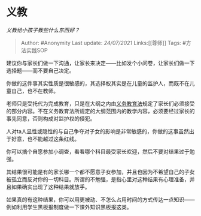 # 义教
*义教给小孩子教些什么东西好？*

> Author: #Anonymity
> Last update: *24/07/2021*
> Links:[[尊师]]
> Tags:   #方法实践SOP

建议你与家长们做一下沟通，让家长来决定——比如发个小问卷，让家长们做一下选择题——而不要自己决定。

你做的这件事其实性质是很敏感的，其选择权其实是在儿童的监护人，而既不在儿童自己，也不在教师。

老师只是受托代为完成教育，只是在大纲之内由[义务教育法](https://www.zhihu.com/search?q=%E4%B9%89%E5%8A%A1%E6%95%99%E8%82%B2%E6%B3%95&search_source=Entity&hybrid_search_source=Entity&hybrid_search_extra=%7B%22sourceType%22%3A%22answer%22%2C%22sourceId%22%3A1930566928%7D)规定了家长们必须接受的部分内容。不在义务教育法所规定的大纲范围内的教学内容，必须要经过家长的事先同意，否则构成对监护权的侵犯。

人对ta人显性或隐性的与自己争夺对子女的影响是非常敏感的，你做的这事虽然出于好意，也不能越过这条红线。

你可以搞个自愿参加小调查，看看哪个科目最受家长欢迎，然后不要对结果过于勉强。

其结果很可能是有的家长哪一个都不愿意子女参加，并且也因为不希望自己的子女被孤立而反对你的一切科目。所谓的不勉强，是指心里对这种结果有心理准备，并且如果确实出现了这种结果就放手。

如果真的有这种结果，你可以用更被动、不怎么占用时间的方式传达一点知识——例如利用学生黑板报制度做一下课外知识黑板报这类。
